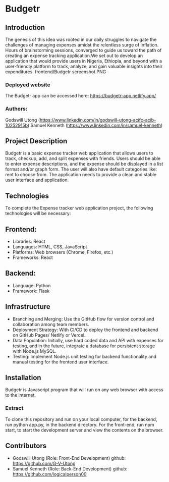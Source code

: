 # Budgetr
## Introduction
The genesis of this idea was rooted in our daily struggles to navigate the challenges of managing expenses amidst the relentless surge of inflation. Hours of brainstorming sessions, converged to guide us toward the path of creating an expense tracking application.We set out to develop an application that would provide users in Nigeria, Ethiopia, and beyond with a user-friendly platform to track, analyze, and gain valuable insights into their expenditures.
frontend/Budgetr screenshot.PNG
### Deployed website
The Budgetr app can be accessed here: https://budgetr-app.netlify.app/
### Authors: 
Godswill Utong (https://www.linkedin.com/in/godswill-utong-acifc-acib-10252915b)
Samuel Kenneth (https://www.linkedin.com/in/samuel-kenneth)
## Project Description
Budgetr is a basic expense tracker web application that allows users to track, checkup, add, and split expenses with friends. Users should be able to enter expense descriptions, and the expense should be displayed in a list format and/or graph form. The user will also have default categories like: rent to choose from. The application needs to provide a clean and stable user interface and application.
## Technologies
To complete the Expense tracker web application project, the following technologies will be necessary:

## Frontend:
   - Libraries: React
   - Languages: HTML, CSS, JavaScript
   - Platforms: Web browsers (Chrome, Firefox, etc.)
   - Frameworks: React
## Backend:
   - Language: Python
   - Framework: Flask
## Infrastructure
- Branching and Merging: Use the GitHub flow for version control and collaboration among team members.
- Deployment Strategy: With CI/CD to deploy the frontend and backend on GitHub Pages/ Netlify or Vercel.
- Data Population: Initially, use hard coded data and API with expenses for testing, and in the future, integrate a database for persistent storage with Node.js MySQL.
- Testing: Implement Node.js unit testing for backend functionality and manual testing for the frontend user interface.
## Installation
Budgetr is Javascript program that will run on any web browser with access to the internet.
### Extract
To clone this repository and run on your local computer, for the backend, run python app.py, in the backend directory. For the front-end, run npm start, to start the development server and view the contents on the browser.
 
## Contributors
- Godswill Utong (Role: Front-End Development) github: https://github.com/G-V-Utong
- Samuel Kenneth (Role: Back-End Development) github: https://github.com/logicalperson00
